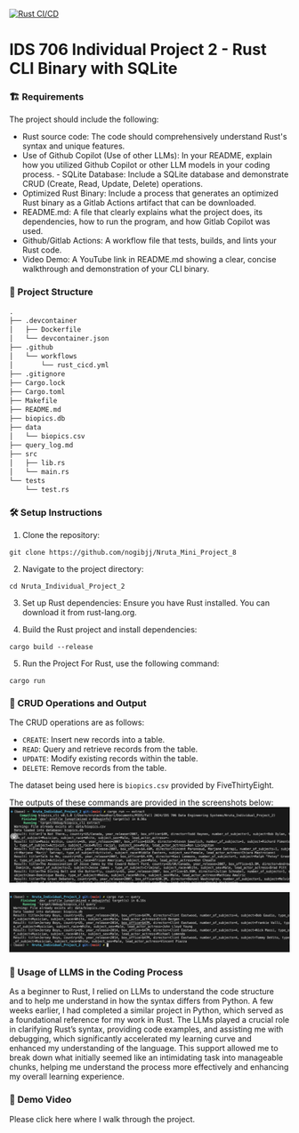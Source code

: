 [![Rust CI/CD](https://github.com/nogibjj/Nruta_Individual_Project_2/actions/workflows/rust_cicd.yml/badge.svg)](https://github.com/nogibjj/Nruta_Individual_Project_2/actions/workflows/rust_cicd.yml)
# IDS 706 Individual Project 2 - Rust CLI Binary with SQLite

### 🏗️ Requirements
The project should include the following:
- Rust source code: The code should comprehensively understand Rust's syntax and unique features.
- Use of Github Copilot (Use of other LLMs): In your README, explain how you utilized Github Copilot or other LLM models in your coding process. - SQLite Database: Include a SQLite database and demonstrate CRUD (Create, Read, Update, Delete) operations.
- Optimized Rust Binary: Include a process that generates an optimized Rust binary as a Gitlab Actions artifact that can be downloaded.
- README.md: A file that clearly explains what the project does, its dependencies, how to run the program, and how Gitlab Copilot was used.
- Github/Gitlab Actions: A workflow file that tests, builds, and lints your Rust code.
- Video Demo: A YouTube link in README.md showing a clear, concise walkthrough and demonstration of your CLI binary.

### 📂 Project Structure
```
.
├── .devcontainer
│   ├── Dockerfile
│   └── devcontainer.json
├── .github
│   └── workflows
│       └── rust_cicd.yml
├── .gitignore
├── Cargo.lock
├── Cargo.toml
├── Makefile
├── README.md
├── biopics.db
├── data
│   └── biopics.csv
├── query_log.md
├── src
│   ├── lib.rs
│   └── main.rs
└── tests
    └── test.rs
```

### 🛠️ Setup Instructions
1. Clone the repository:
```
git clone https://github.com/nogibjj/Nruta_Mini_Project_8
```

2. Navigate to the project directory:
```
cd Nruta_Individual_Project_2
```

3. Set up Rust dependencies:
Ensure you have Rust installed. You can download it from rust-lang.org.

4. Build the Rust project and install dependencies:
```
cargo build --release
```

5. Run the Project
For Rust, use the following command:
```
cargo run
```

### 💾  CRUD Operations and Output
The CRUD operations are as follows:
- `CREATE`: Insert new records into a table.
- `READ`: Query and retrieve records from the table.
- `UPDATE`: Modify existing records within the table.
- `DELETE`: Remove records from the table.

The dataset being used here is `biopics.csv` provided by FiveThirtyEight.

The outputs of these commands are provided in the screenshots below:
![Extract](images/Extract.png)

![Query](images/Query.png)

### 🤖 Usage of LLMS in the Coding Process
As a beginner to Rust, I relied on LLMs to understand the code structure and to help me understand in how the syntax differs from Python. A few weeks earlier, I had completed a similar project in Python, which served as a foundational reference for my work in Rust. The LLMs played a crucial role in clarifying Rust’s syntax, providing code examples, and assisting me with debugging, which significantly accelerated my learning curve and enhanced my understanding of the language. This support allowed me to break down what initially seemed like an intimidating task into manageable chunks, helping me understand the process more effectively and enhancing my overall learning experience.

### 🎥 Demo Video
Please click here where I walk through the project.
